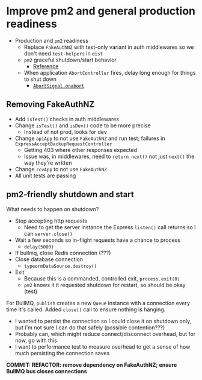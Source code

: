 # Improve pm2 and general production readiness

-  Production and `pm2` readiness
   -  Replace `FakeAuthNZ` with test-only variant in auth middlewares so we don't need `test-helpers` in `dist`
   -  `pm2` graceful shutdown/start behavior
      -  [Reference](https://pm2.keymetrics.io/docs/usage/signals-clean-restart/)
   -  When application `AbortController` fires, delay long enough for things to shut down
      -  [`AbortSignal.onabort`](https://nodejs.org/api/globals.html#event-abort)

## Removing FakeAuthNZ

-  Add `isTest()` checks in auth middlewares
-  Change `isTest()` and `isDev()` code to be more precise
   -  Instead of not prod, looks for dev
-  Change `apiApp` to not use `FakeAuthNZ` and run test; failures in `ExpressAcceptBackupRequestController`
   -  Getting 403 where other responses expected
   -  Issue was, in middlewares, need to `return next()` not just `next()` the way they're written
-  Change `rcvApp` to not use `FakeAuthNZ`
-  All unit tests are passing

## pm2-friendly shutdown and start

What needs to happen on shutdown?

-  Stop accepting http requests
   -  Need to get the server instance the Express `listen()` call returns so I can `server.close()`
-  Wait a few seconds so in-flight requests have a chance to process
   -  `delay(5000)`
-  If bullmq, close Redis connection (???)
-  Close database connection
   -  `typeormDataSource.destroy()`
-  Exit
   -  Because this is a commanded, controlled exit, `process.exit(0)`
   -  `pm2` knows it it requested shutdown for restart, so should be okay (test)

For BullMQ, `publish` creates a new `Queue` instance with a connection every time it's called. Added `close()` call to ensure nothing is hanging.

-  I wanted to persist the connection so I could close it on shutdown only, but I'm not sure I can do that safely (possible contention???)
-  Probably can, which might reduce connect/disconnect overhead, but for now, go with this
-  I want to performance test to measure overhead to get a sense of how much persisting the connection saves

**COMMIT: REFACTOR: remove dependency on FakeAuthNZ; ensure BullMQ bus closes connections**
